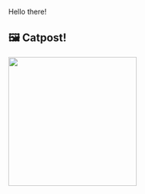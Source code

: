 Hello there!



## 🖼️ Catpost!

<sub>
    <img src="https://cdn2.thecatapi.com/images/bon.jpg" height="256">
</sub>

